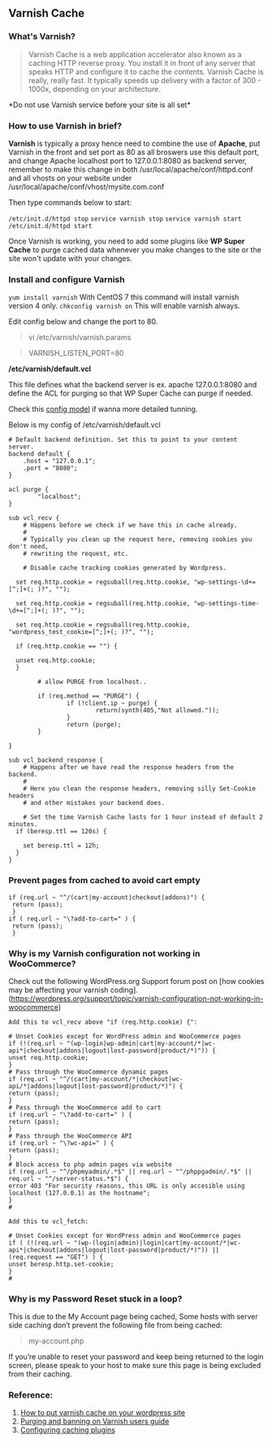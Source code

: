 ## Varnish Cache ##

### What's Varnish? ###

> Varnish Cache is a web application accelerator also known as a caching HTTP reverse proxy. You install it in front of any server that speaks HTTP and configure it to cache the contents. Varnish Cache is really, really fast. It typically speeds up delivery with a factor of 300 - 1000x, depending on your architecture. 

<Warning>
*Do not use Varnish service before your site is all set*
</Warning>

### How to use Varnish in brief? ###

**Varnish** is typically a proxy hence need to combine the use of **Apache**, put Varnish in the front and set port as 80 as all broswers use this default port, and change Apache localhost port to 127.0.0.1:8080 as backend server, remember to make this change in both /usr/local/apache/conf/httpd.conf and all vhosts on your website under /usr/local/apache/conf/vhost/mysite.com.conf

Then type commands below to start:

`/etc/init.d/httpd stop`
`service varnish stop`
`service varnish start`
`/etc/init.d/httpd start`

Once Varnish is working, you need to add some plugins like **WP Super Cache** to purge cached data whenever you make changes to the site or the site won't update with your changes.

### Install and configure Varnish ##

`yum install varnish` With CentOS 7 this command will install varnish version 4 only.
`chkconfig varnish on` This will enable varnish always.

Edit config below and change the port to 80.

> vi /etc/varnish/varnish.params

> VARNISH_LISTEN_PORT=80

**/etc/varnish/default.vcl**

This file defines what the backend server is ex. apache 127.0.0.1:8080 and define the ACL for purging so that WP Super Cache can purge if needed.

Check this [config model](https://wiki.mikejung.biz/Varnish) if wanna more detailed tunning.

Below is my config of /etc/varnish/default.vcl

```
# Default backend definition. Set this to point to your content server.
backend default {
    .host = "127.0.0.1";
    .port = "8080";
}

acl purge {
        "localhost";
}

sub vcl_recv {
    # Happens before we check if we have this in cache already.
    #
    # Typically you clean up the request here, removing cookies you don't need,
    # rewriting the request, etc.

    # Disable cache tracking cookies generated by Wordpress.

  set req.http.cookie = regsuball(req.http.cookie, "wp-settings-\d+=[^;]+(; )?", "");

  set req.http.cookie = regsuball(req.http.cookie, "wp-settings-time-\d+=[^;]+(; )?", "");

  set req.http.cookie = regsuball(req.http.cookie, "wordpress_test_cookie=[^;]+(; )?", "");

  if (req.http.cookie == "") {

  unset req.http.cookie;
  }

        # allow PURGE from localhost..

        if (req.method == "PURGE") {
                if (!client.ip ~ purge) {
                        return(synth(405,"Not allowed."));
                }
                return (purge);
        }

}

sub vcl_backend_response {
    # Happens after we have read the response headers from the backend.
    #
    # Here you clean the response headers, removing silly Set-Cookie headers
    # and other mistakes your backend does.

    # Set the time Varnish Cache lasts for 1 hour instead of default 2 minutes.
  if (beresp.ttl == 120s) {

    set beresp.ttl = 12h;
  }
}
```

### Prevent pages from cached to avoid cart empty ###

```
if (req.url ~ "^/(cart|my-account|checkout|addons)") {
 return (pass);
 }
if ( req.url ~ "\?add-to-cart=" ) {
 return (pass);
 }
```

### Why is my Varnish configuration not working in WooCommerce? ###

Check out the following WordPress.org Support forum post on [how cookies may be affecting your varnish coding].(https://wordpress.org/support/topic/varnish-configuration-not-working-in-woocommerce)

```
Add this to vcl_recv above "if (req.http.cookie) {":

# Unset Cookies except for WordPress admin and WooCommerce pages 
if (!(req.url ~ "(wp-login|wp-admin|cart|my-account/*|wc-api*|checkout|addons|logout|lost-password|product/*)")) { 
unset req.http.cookie; 
} 
# Pass through the WooCommerce dynamic pages 
if (req.url ~ "^/(cart|my-account/*|checkout|wc-api/*|addons|logout|lost-password|product/*)") { 
return (pass); 
} 
# Pass through the WooCommerce add to cart 
if (req.url ~ "\?add-to-cart=" ) { 
return (pass); 
} 
# Pass through the WooCommerce API
if (req.url ~ "\?wc-api=" ) { 
return (pass); 
} 
# Block access to php admin pages via website 
if (req.url ~ "^/phpmyadmin/.*$" || req.url ~ "^/phppgadmin/.*$" || req.url ~ "^/server-status.*$") { 
error 403 "For security reasons, this URL is only accesible using localhost (127.0.0.1) as the hostname"; 
} 
#

Add this to vcl_fetch:

# Unset Cookies except for WordPress admin and WooCommerce pages 
if ( (!(req.url ~ "(wp-(login|admin)|login|cart|my-account/*|wc-api*|checkout|addons|logout|lost-password|product/*)")) || (req.request == "GET") ) { 
unset beresp.http.set-cookie; 
} 
#
```

### Why is my Password Reset stuck in a loop? ###

This is due to the My Account page being cached, Some hosts with server side caching don’t prevent the following file from being cached:

> my-account.php

If you’re unable to reset your password and keep being returned to the login screen, please speak to your host to make sure this page is being excluded from their caching.

### Reference: ###
1. [How to put varnish cache on your wordpress site](https://blog.pair.com/2017/09/08/put-varnish-cache-wordpress-site/)
2. [Purging and banning on Varnish users guide](https://varnish-cache.org/docs/trunk/users-guide/purging.html)
3. [Configuring caching plugins](https://docs.woocommerce.com/document/configuring-caching-plugins/)
